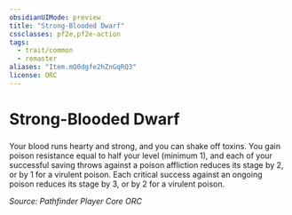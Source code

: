 ```yaml
---
obsidianUIMode: preview
title: "Strong-Blooded Dwarf"
cssclasses: pf2e,pf2e-action
tags:
  - trait/common
  - remaster
aliases: "Item.mQ0dgfe2hZnGqRQ3"
license: ORC
---
```

# Strong-Blooded Dwarf

### 






Your blood runs hearty and strong, and you can shake off toxins. You gain poison resistance equal to half your level (minimum 1), and each of your successful saving throws against a poison affliction reduces its stage by 2, or by 1 for a virulent poison. Each critical success against an ongoing poison reduces its stage by 3, or by 2 for a virulent poison.

*Source: Pathfinder Player Core*
*ORC*